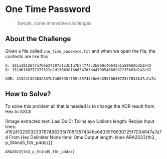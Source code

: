 # One Time Password
> bwoah, some innovative challenges

## About the Challenge
Given a file called `one_time_password.txt` and when we open the file, the contents are like this
```
A: 161a1812647a765b37207a1c3b1a7b54773c2b660c46643a1a50662b3b3e42
B: 151d616075737f322e2d130b381666547d3d4470054660287f33663d2a2e32

XOR: 415241323032337b7468335f705f3574346e64355f6630725f7034647a7a7d
```

## How to Solve?
To solve this problem all that is needed is to change the XOR result from Hex to ASCII


[Image extracted text: Lasl
DuIC:
Toilns
ayo
Uplions
length:
Recipe
Input
lines:
41524132303233767468335f705f3574346e64355F6630725f7034647a7a7d
From Hex
Delimiter
None
time:
Oms
Output
length:
lines
ARA2023{th3_
p_St4nd5_fOr_p4dzz}]


```
ARA2023{th3_p_5t4nd5_f0r_p4dzz}
```